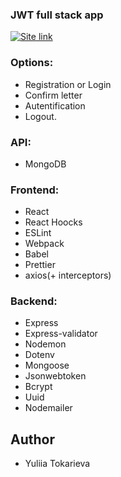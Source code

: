### JWT full stack app

[<img alt="Site link" src="https://img.shields.io/badge/-Live%20app%20%E2%86%92-green?&style=for-the-badge" />](https://login-register-jwt.netlify.app/)

### Options:

- Registration or Login
- Confirm letter
- Autentification
- Logout.

### API:

- MongoDB

### Frontend:

- React
- React Hoocks
- ESLint
- Webpack
- Babel
- Prettier
- axios(+ interceptors)

### Backend:

- Express
- Express-validator
- Nodemon
- Dotenv
- Mongoose
- Jsonwebtoken
- Bcrypt
- Uuid
- Nodemailer

## Author

- Yuliia Tokarieva
